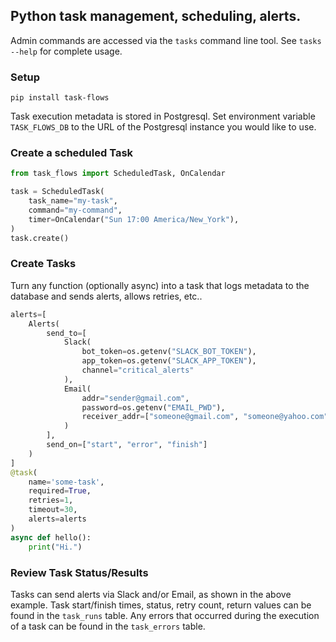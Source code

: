
## Python task management, scheduling, alerts.

Admin commands are accessed via the `tasks` command line tool. See `tasks --help` for complete usage.  

### Setup
`pip install task-flows`   

Task execution metadata is stored in Postgresql. Set environment variable `TASK_FLOWS_DB` to the URL of the Postgresql instance you would like to use.

### Create a scheduled Task
```python
from task_flows import ScheduledTask, OnCalendar

task = ScheduledTask(
    task_name="my-task",
    command="my-command",
    timer=OnCalendar("Sun 17:00 America/New_York"),
)
task.create()
```

### Create Tasks
Turn any function (optionally async) into a task that logs metadata to the database and sends alerts, allows retries, etc..
```python
alerts=[
    Alerts(
        send_to=[   
            Slack(
                bot_token=os.getenv("SLACK_BOT_TOKEN"),
                app_token=os.getenv("SLACK_APP_TOKEN"),
                channel="critical_alerts"
            ),
            Email(
                addr="sender@gmail.com", 
                password=os.getenv("EMAIL_PWD"),
                receiver_addr=["someone@gmail.com", "someone@yahoo.com"]
            )
        ],
        send_on=["start", "error", "finish"]
    )
]
@task(
    name='some-task',
    required=True,
    retries=1,
    timeout=30,
    alerts=alerts
)
async def hello():
    print("Hi.")
```

### Review Task Status/Results
Tasks can send alerts via Slack and/or Email, as shown in the above example. Task start/finish times, status, retry count, return values can be found in the `task_runs` table. Any errors that occurred during the execution of a task can be found in the `task_errors` table.



